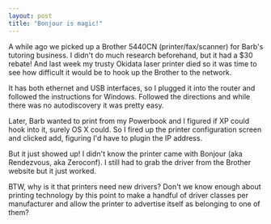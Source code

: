```yaml
---
layout: post
title: "Bonjour is magic!"
---
```




<p>A while ago we picked up a Brother 5440CN (printer/fax/scanner) for Barb's tutoring business. I didn't do much research beforehand, but it had a $30 rebate! And last week my trusty Okidata laser printer died so it was time to see how difficult it would be to hook up the Brother to the network.</p>

<p>It has both ethernet and USB interfaces, so I plugged it into the router and followed the instructions for Windows. Followed the directions and while there was no autodiscovery it was pretty easy.</p>

<p>Later, Barb wanted to print from my Powerbook and I figured if XP could hook into it, surely OS X could. So I fired up the printer configuration screen and clicked add, figuring I'd have to plugin the IP address.</p>

<p>But it just showed up! I didn't know the printer came with Bonjour (aka Rendezvous, aka Zeroconf). I still had to grab the driver from the Brother website but it just worked.</p>

<p>BTW, why is it that printers need new drivers? Don't we know enough about printing technology by this point to make a handful of driver classes per manufacturer and allow the printer to advertise itself as belonging to one of them?</p>


